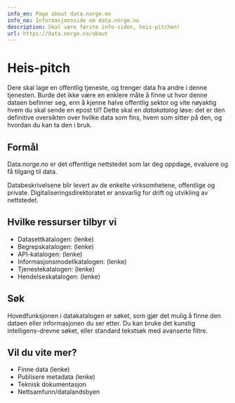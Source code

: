 ```yaml
---
info_en: Page about data.norge.no
info_no: Informasjonsside om data.norge.no
description: Skal være første info-siden, heis-pitchen!
url: https://data.norge.no/about
---
```


# Heis-pitch

Dere skal lage en offentlig tjeneste, og trenger data fra andre i denne tjenesten. Burde det ikke være en enklere måte å finne ut hvor denne dataen befinner seg, enn å kjenne halve offentlig sektor og vite nøyaktig hvem du skal sende en epost til? Dette skal en _datakatalog_ løse: det er den definitive oversikten over hvilke data som fins, hvem som sitter på den, og hvordan du kan ta den i bruk.

## Formål

Data.norge.no er det offentlige nettstedet som lar deg oppdage, evaluere og få tilgang til data.

Databeskrivelsene blir levert av de enkelte virksomhetene, offentlige og private. Digitaliseringsdirektoratet er ansvarlig for drift og utvikling av nettstedet.

## Hvilke ressurser tilbyr vi

- Datasettkatalogen: (lenke)
- Begrepskatalogen: (lenke)
- API-katalogen: (lenke)
- Informasjonsmodellkatalogen: (lenke)
- Tjenestekatalogen: (lenke)
- Hendelseskatalogen: (lenke)

## Søk

Hovedfunksjonen i datakatalogen er søket, som gjør det mulig å finne den dataen eller informasjonen du ser etter. Du kan bruke det kunstig intelligens-drevne søket, eller standard tekstsøk med avanserte filtre.

## Vil du vite mer?

- Finne data (lenke)
- Publisere metadata (lenke)
- Teknisk dokumentasjon
- Nettsamfunn/datalandsbyen
